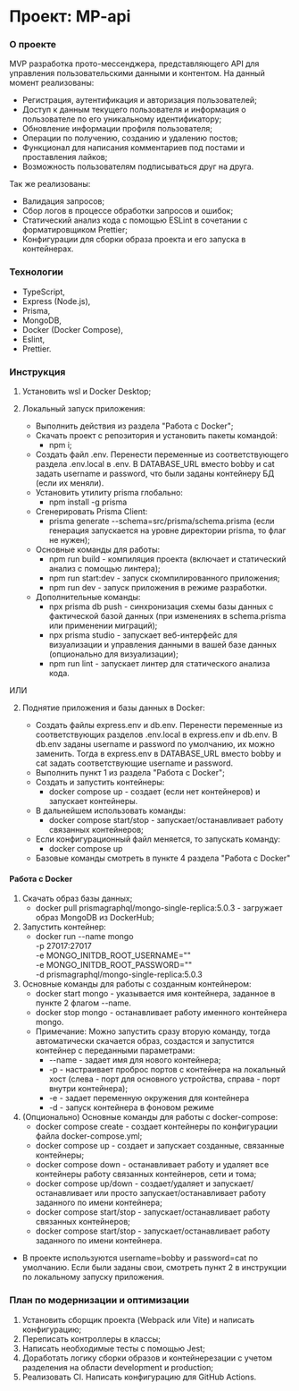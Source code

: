 # Проект: MP-api

### О проекте

MVP разработка прото-мессенджера, представляющего API для управления пользовательскими данными и контентом. На данный момент реализованы:
- Регистрация, аутентификация и авторизация пользователей;
- Доступ к данным текущего пользователя и информация о пользователе по его уникальному идентификатору;
- Обновление информации профиля пользователя;
- Операции по получению, созданию и удалению постов;
- Функционал для написания комментариев под постами и проставления лайков;
- Возможность пользователям подписываться друг на друга.

Так же реализованы:
- Валидация запросов;
- Сбор логов в процессе обработки запросов и ошибок;
- Статический анализ кода с помощью ESLint в сочетании с форматировщиком Prettier;
- Конфигурации для сборки образа проекта и его запуска в контейнерах.

### Технологии

- TypeScript,
- Express (Node.js),
- Prisma,
- MongoDB,
- Docker (Docker Compose),
- Eslint,
- Prettier.

### Инструкция
1. Установить wsl и Docker Desktop;

2. Локальный запуск приложения:
    - Выполнить действия из раздела "Работа с Docker";
    - Скачать проект с репозитория и установить пакеты командой:
        - npm i;
    - Создать файл .env. Перенести переменные из соответствующего раздела .env.local в .env. 
    В DATABASE_URL вместо bobby и cat задать username и password, что были заданы контейнеру БД (если их меняли).
    - Установить утилиту prisma глобально:
        - npm install -g prisma
    - Сгенерировать Prisma Client:
        - prisma generate --schema=src/prisma/schema.prisma (если генерация запускается на уровне директории prisma, то флаг не нужен);
    - Основные команды для работы:
        - npm run build - компиляция проекта (включает и статический анализ с помощью линтера);
        - npm run start:dev - запуск скомпилированного приложения;
        - npm run dev - запуск приложения в режиме разработки.
    - Дополнительные команды:
        - npx prisma db push - синхронизация схемы базы данных с фактической базой данных (при изменениях в schema.prisma или применении миграций);
        - npx prisma studio - запускает веб-интерфейс для визуализации и управления данными в вашей базе данных (опционально для визуализации);
        - npm run lint - запускает линтер для статического анализа кода.

ИЛИ

2. Поднятие приложения и базы данных в Docker:
    - Создать файлы express.env и db.env. Перенести переменные из соответствующих разделов .env.local в express.env и db.env. 
    В db.env заданы username и password по умолчанию, их можно заменить.
    Тогда в express.env в DATABASE_URL вместо bobby и cat задать соответствующие username и password.
    - Выполнить пункт 1 из раздела "Работа с Docker";
    - Создать и запустить контейнеры:
        - docker compose up - создает (если нет контейнеров) и запускает контейнеры.
    - В дальнейшем использовать команды:
        - docker compose start/stop - запускает/останавливает работу связанных контейнеров;
    - Если конфигурационный файл меняется, то запускать команду:
        - docker compose up

    * Базовые команды смотреть в пункте 4 раздела "Работа с Docker"

#### Работа с Docker
1. Скачать образ базы данных;
    - docker pull prismagraphql/mongo-single-replica:5.0.3 - загружает образ MongoDB из DockerHub;
2. Запустить контейнер:
    - docker run --name mongo \
       -p 27017:27017 \
       -e MONGO_INITDB_ROOT_USERNAME="<username>" \
       -e MONGO_INITDB_ROOT_PASSWORD="<password>" \
       -d prismagraphql/mongo-single-replica:5.0.3
3. Основные команды для работы с созданным контейнером:
    - docker start mongo - указывается имя контейнера, заданное в пункте 2 флагом --name.
    - docker stop mongo - останавливает работу именного контейнера mongo.
    * Примечание: Можно запустить сразу вторую команду, тогда автоматически скачается образ, создастся и запустится контейнер с переданными параметрами:
        * --name - задает имя для нового контейнера;
        * -p - настраивает проброс портов с контейнера на локальный хост (слева - порт для основного устройства, справа - порт внутри контейнера);
        * -e - задает переменную окружения для контейнера
        * -d - запуск контейнера в фоновом режиме
4. (Опционально) Основные команды для работы с docker-compose:
    - docker compose create - создает контейнеры по конфигурации файла docker-compose.yml;
    - docker compose up - создает и запускает созданные, связанные контейнеры;
    - docker compose down - останавливает работу и удаляет все контейнеры работу связанных контейнеров, сети и тома;
    - docker compose up/down <name> - создает/удаляет и запускает/останавливает или просто запускает/останавливает работу заданного по имени контейнера;
    - docker compose start/stop - запускает/останавливает работу связанных контейнеров;
    - docker compose start/stop <name> - запускает/останавливает работу заданного по имени контейнера.

* В проекте используются username=bobby и password=cat по умолчанию. Если были заданы свои, смотреть пункт 2 в инструкции по локальному запуску приложения.

### План по модернизации и оптимизации

1. Установить сборщик проекта (Webpack или Vite) и написать конфигурацию;
2. Переписать контроллеры в классы;
3. Написать необходимые тесты с помощью Jest;
4. Доработать логику сборки образов и контейнерезации с учетом разделения на области development и production;
5. Реализовать CI. Написать конфигурацию для GitHub Actions.
